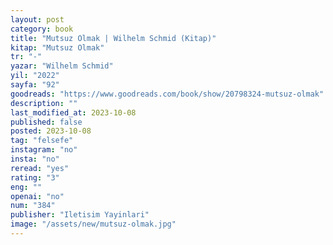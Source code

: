 ```yaml
---
layout: post
category: book
title: "Mutsuz Olmak | Wilhelm Schmid (Kitap)"
kitap: "Mutsuz Olmak"
tr: "-"
yazar: "Wilhelm Schmid"
yil: "2022"
sayfa: "92"
goodreads: "https://www.goodreads.com/book/show/20798324-mutsuz-olmak"
description: ""
last_modified_at: 2023-10-08
published: false
posted: 2023-10-08
tag: "felsefe"
instagram: "no"
insta: "no"
reread: "yes"
rating: "3"
eng: ""
openai: "no"
num: "384"
publisher: "Iletisim Yayinlari"
image: "/assets/new/mutsuz-olmak.jpg"
---
```

